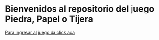 # Bienvenidos al repositorio del juego Piedra, Papel o Tijera
[Para ingresar al juego da click aca](https://pages.github.com/](https://6526bb20c0461f7c9b2d0b9c--inspiring-seahorse-5516d3.netlify.app/)https://6526bb20c0461f7c9b2d0b9c--inspiring-seahorse-5516d3.netlify.app/)
